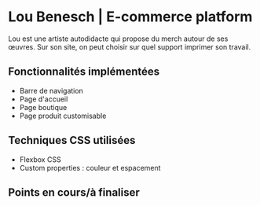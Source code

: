# Lou Benesch | E-commerce platform

Lou est une artiste autodidacte qui propose du merch autour de ses œuvres. Sur son site, on peut choisir sur quel support imprimer son travail.

## Fonctionnalités implémentées

- Barre de navigation
- Page d'accueil
- Page boutique
- Page produit customisable

## Techniques CSS utilisées

- Flexbox CSS
- Custom properties : couleur et espacement

## Points en cours/à finaliser
